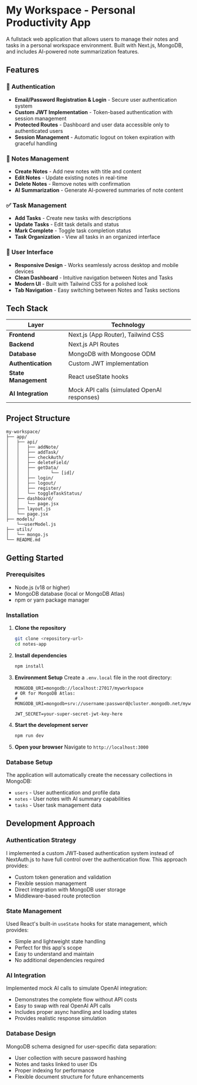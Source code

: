 # My Workspace - Personal Productivity App

A fullstack web application that allows users to manage their notes and tasks in a personal workspace environment. Built with Next.js, MongoDB, and includes AI-powered note summarization features.

## Features

### 🔐 Authentication
- **Email/Password Registration & Login** - Secure user authentication system
- **Custom JWT Implementation** - Token-based authentication with session management
- **Protected Routes** - Dashboard and user data accessible only to authenticated users
- **Session Management** - Automatic logout on token expiration with graceful handling

### 📝 Notes Management
- **Create Notes** - Add new notes with title and content
- **Edit Notes** - Update existing notes in real-time
- **Delete Notes** - Remove notes with confirmation
- **AI Summarization** - Generate AI-powered summaries of note content

### ✅ Task Management
- **Add Tasks** - Create new tasks with descriptions
- **Update Tasks** - Edit task details and status
- **Mark Complete** - Toggle task completion status
- **Task Organization** - View all tasks in an organized interface

### 🎨 User Interface
- **Responsive Design** - Works seamlessly across desktop and mobile devices
- **Clean Dashboard** - Intuitive navigation between Notes and Tasks
- **Modern UI** - Built with Tailwind CSS for a polished look
- **Tab Navigation** - Easy switching between Notes and Tasks sections

## Tech Stack

| Layer | Technology |
|-------|------------|
| **Frontend** | Next.js (App Router), Tailwind CSS |
| **Backend** | Next.js API Routes |
| **Database** | MongoDB with Mongoose ODM |
| **Authentication** | Custom JWT implementation |
| **State Management** | React useState hooks |
| **AI Integration** | Mock API calls (simulated OpenAI responses) |

## Project Structure

```
my-workspace/
├── app/
│   ├── api/
│   │   ├── addNote/
│   │   ├── addTask/
│   │   ├── checkAuth/
│   │   ├── deleteField/
│   │   ├── getData/
│   │   │        └── [id]/
│   │   ├── login/
│   │   ├── logout/
│   │   ├── register/
│   │   └── toggleTaskStatus/
│   ├── dashboard/
│   │   └── page.jsx
│   ├── layout.js
│   └── page.jsx
├── models/
    └──userModel.js
├── utils/
│   └── mongo.js
└── README.md
```

## Getting Started

### Prerequisites
- Node.js (v18 or higher)
- MongoDB database (local or MongoDB Atlas)
- npm or yarn package manager

### Installation

1. **Clone the repository**
   ```bash
   git clone <repository-url>
   cd notes-app
   ```

2. **Install dependencies**
   ```bash
   npm install
   ```

3. **Environment Setup**
   Create a `.env.local` file in the root directory:
   ```env
   MONGODB_URI=mongodb://localhost:27017/myworkspace
   # OR for MongoDB Atlas:
   # MONGODB_URI=mongodb+srv://username:password@cluster.mongodb.net/myworkspace
   
   JWT_SECRET=your-super-secret-jwt-key-here
   ```

4. **Start the development server**
   ```bash
   npm run dev
   ```

5. **Open your browser**
   Navigate to `http://localhost:3000`

### Database Setup

The application will automatically create the necessary collections in MongoDB:
- `users` - User authentication and profile data
- `notes` - User notes with AI summary capabilities
- `tasks` - User task management data

## Development Approach

### Authentication Strategy
I implemented a custom JWT-based authentication system instead of NextAuth.js to have full control over the authentication flow. This approach provides:
- Custom token generation and validation
- Flexible session management
- Direct integration with MongoDB user storage
- Middleware-based route protection

### State Management
Used React's built-in `useState` hooks for state management, which provides:
- Simple and lightweight state handling
- Perfect for this app's scope
- Easy to understand and maintain
- No additional dependencies required

### AI Integration
Implemented mock AI calls to simulate OpenAI integration:
- Demonstrates the complete flow without API costs
- Easy to swap with real OpenAI API calls
- Includes proper async handling and loading states
- Provides realistic response simulation

### Database Design
MongoDB schema designed for user-specific data separation:
- User collection with secure password hashing
- Notes and tasks linked to user IDs
- Proper indexing for performance
- Flexible document structure for future enhancements
